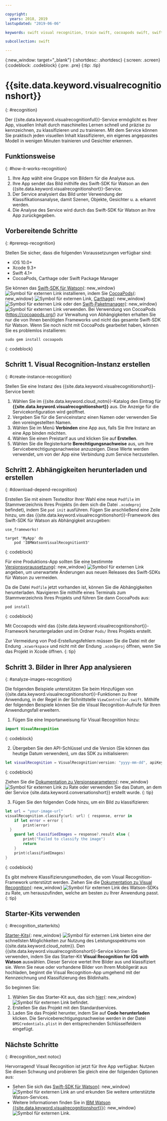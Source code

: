```yaml
---

copyright:
  years: 2018, 2019
lastupdated: "2019-06-06"

keywords: swift visual recognition, train swift, cocoapods swift, swift sdk install, starter kit watson swift, image swift classify, machine learning swift

subcollection: swift

---
```


{:new_window: target="_blank"}
{:shortdesc: .shortdesc}
{:screen: .screen}
{:codeblock: .codeblock}
{:pre: .pre}
{:tip: .tip}

# {{site.data.keyword.visualrecognitionshort}}
{: #recognition}

Der {{site.data.keyword.visualrecognitionfull}}-Service
ermöglicht es Ihrer App, visuellen Inhalt durch maschinelles Lernen schnell und
präzise zu kennzeichnen, zu klassifizieren und zu trainieren. Mit dem Service
können Sie praktisch jeden visuellen Inhalt klassifizieren, ein eigenes
angepasstes Modell in wenigen Minuten trainieren und Gesichter erkennen.

## Funktionsweise
{: #how-it-works-recognition}

1. Ihre App wählt eine Gruppe von Bildern für die Analyse aus.
2. Ihre App sendet das Bild mithilfe des Swift-SDK für Watson an den {{site.data.keyword.visualrecognitionshort}}-Service.
3. Der Service analysiert das Bild unter Verwendung der
Klassifikationsanalyse, damit Szenen, Objekte, Gesichter u. a. erkannt
werden.
4. Die Analyse des Service wird durch das Swift-SDK für Watson an Ihre
App zurückgegeben.

## Vorbereitende Schritte
{: #prereqs-recognition}

Stellen Sie sicher, dass die folgenden Voraussetzungen verfügbar sind:

* iOS 10.0+
* Xcode 9.3+
* Swift 4.1+
* CocoaPods, Carthage oder Swift Package Manager

Sie können das [Swift-SDK für Watson](https://github.com/watson-developer-cloud/swift-sdk){: new_window} ![Symbol für externen Link](../../icons/launch-glyph.svg "Symbol für externen Link") installieren, indem Sie [CocoaPods](https://github.com/watson-developer-cloud/swift-sdk#cocoapods){: new_window} ![Symbol für externen Link](../../icons/launch-glyph.svg "Symbol für externen Link"), [Carthage](https://github.com/watson-developer-cloud/swift-sdk#carthage){: new_window} ![Symbol für externen Link](../../icons/launch-glyph.svg "Symbol für externen Link") oder den [Swift-Paketmanager](https://github.com/watson-developer-cloud/swift-sdk#swift-package-manager){: new_window} ![Symbol für externen Link](../../icons/launch-glyph.svg "Symbol für externen Link") verwenden. Bei Verwendung von CocoaPods (https://cocoapods.org/) zur Verwaltung von Abhängigkeiten erhalten Sie nur die von Ihnen benötigten Frameworks und nicht das gesamte Swift-SDK für Watson. Wenn Sie noch nicht mit CocoaPods gearbeitet haben, können Sie es problemlos installieren:
```console
sudo gem install cocoapods
```
{: codeblock}

## Schritt 1. Visual Recognition-Instanz erstellen
{: #create-instance-recognition}

Stellen Sie eine Instanz des
{{site.data.keyword.visualrecognitionshort}}-Service bereit:

1. Wählen Sie im {{site.data.keyword.cloud_notm}}-Katalog den
Eintrag für
**{{site.data.keyword.visualrecognitionshort}}**
aus. Die Anzeige für die Servicekonfiguration wird geöffnet.
2. Vergeben Sie für die Serviceinstanz einen Namen oder verwenden Sie den voreingestellten Namen.
3. Wählen Sie im Menü **Verbinden** eine App aus,
falls Sie Ihre Instanz an eine App binden möchten.
4. Wählen Sie einen Preistarif aus und klicken Sie auf
**Erstellen**.
5. Wählen Sie die Registerkarte
**Berechtigungsnachweise** aus, um Ihre
Serviceberechtigungsnachweise anzuzeigen. Diese Werte werden verwendet, um von
der App eine Verbindung zum Service herzustellen.

## Schritt 2. Abhängigkeiten herunterladen und erstellen
{: #download-depend-recognition}

Erstellen Sie mit einem Texteditor Ihrer Wahl eine neue `Podfile` im Stammverzeichnis Ihres Projekts (in dem sich die Datei `.xcodeproj` befindet), indem Sie `pod init` ausführen. Fügen Sie anschließend eine Zeile hinzu, um das {{site.data.keyword.visualrecognitionshort}}-Framework des Swift-SDK für Watson als Abhängigkeit anzugeben:

```pod
use_frameworks!

target 'MyApp' do
    pod 'IBMWatsonVisualRecognitionV3'
```
{: codeblock}

Für eine Produktions-App sollten Sie eine bestimmte [Versionsvoraussetzung](https://guides.cocoapods.org/using/the-podfile.html#specifying-pod-versions){: new_window} ![Symbol für externen Link](../../icons/launch-glyph.svg "Symbol für externen Link") angeben, um unerwartete Änderungen aus neuen Releases des Swift-SDKs für Watson zu vermeiden.

Da die Datei `Podfile` jetzt vorhanden ist, können Sie die Abhängigkeiten herunterladen. Navigieren Sie mithilfe eines Terminals zum Stammverzeichnis Ihres Projekts und führen Sie dann CocoaPods aus:

```console
pod install
```
{: codeblock}

Mit Cocoapods wird das {{site.data.keyword.visualrecognitionshort}}-Framework heruntergeladen und im Ordner `Pods/` Ihres Projekts erstellt.

Zur Vermeidung von Pod-Erstellungsfehlern müssen Sie die Datei mit der Endung `.xcworkspace` und nicht mit der Endung `.xcodeproj` öffnen, wenn Sie das Projekt in Xcode öffnen.
{: tip}

## Schritt 3. Bilder in Ihrer App analysieren
{: #analyze-images-recognition}

Die folgenden Beispiele unterstützen Sie beim Hinzufügen von {{site.data.keyword.visualrecognitionshort}}-Funktionen zu Ihrer Anwendung, in der Regel in der Schnittstelle `ViewController.swift`. Mithilfe der folgenden Beispiele können Sie die Visual Recognition-Aufrufe für Ihren Anwendungsfall erweitern.

1. Fügen Sie eine Importanweisung für Visual Recognition hinzu:
  ```swift
  import VisualRecognition
  ```
  {: codeblock}

2. Übergeben Sie den API-Schlüssel und die Version (Sie können das
heutige Datum verwenden), um das SDK zu initialisieren:
  ```swift
  let visualRecognition = VisualRecognition(version: "yyyy-mm-dd", apiKey: "your-api-key")
  ```
  {: codeblock}

  Ziehen Sie die [Dokumentation zu Versionsparametern](https://{DomainName}/apidocs/visual-recognition#versioning){: new_window} ![Symbol für externen Link](../../icons/launch-glyph.svg "Symbol für externen Link") zu Rate oder verwenden Sie das Datum, an dem der Service {site.data.keyword.conversationshort}} erstellt wurde.
  {: tip}

3. Fügen Sie den folgenden Code hinzu, um ein Bild zu klassifizieren:
  ```swift
  let url = "your-image-url"
  visualRecognition.classify(url: url) { response, error in
      if let error = error {
          print(error)
    }
      guard let classifiedImages = response?.result else {
          print("Failed to classify the image")
          return
      }
      print(classifiedImages)
  }
  ```
  {: codeblock}

Es gibt mehrere Klassifizierungsmethoden, die vom Visual Recognition-Framework unterstützt werden. Ziehen Sie die [Dokumentation zu Visual Recognition](https://watson-developer-cloud.github.io/swift-sdk/services/VisualRecognitionV3/index.html){: new_window} ![Symbol für externen Link](../../icons/launch-glyph.svg "Symbol für externen Link") des Watson-SDKs zu Rate, um herauszufinden, welche am besten zu Ihrer Anwendung passt.
{: tip}

## Starter-Kits verwenden
{: #recognition_starterkits}

[Starter-Kits](https://{DomainName}/developer/appledevelopment/starter-kits){: new_window} ![Symbol für externen Link](../../icons/launch-glyph.svg "Symbol für externen Link") bieten eine der schnellsten Möglichkeiten zur Nutzung des Leistungsspektrums von {{site.data.keyword.cloud_notm}}. Den
{{site.data.keyword.visualrecognitionshort}}-Service können Sie
verwenden, indem Sie das Starter-Kit
**Visual Recognition for iOS with Watson** auswählen. Dieser
Service wertet Ihre Bilder aus und klassifiziert sie. Wenn Sie neue oder
vorhandene Bilder von Ihrem Mobilgerät aus hochladen, beginnt die Visual
Recognition-App umgehend mit der Kennzeichnung und Klassifizierung des
Bildinhalts.

So beginnen Sie:
1. Wählen Sie das Starter-Kit aus, das sich [hier](https://{DomainName}/developer/appledevelopment/starter-kits/visual-recognition-for-ios-with-watson){: new_window} ![Symbol für externen Link](../../icons/launch-glyph.svg "Symbol für externen Link") befindet.
2. Erstellen Sie das Projekt mit den Standardservices.
3. Laden Sie das Projekt herunter, indem Sie auf
**Code herunterladen** klicken. Die
Serviceberechtigungsnachweise werden in der Datei
`BMSCredentials.plist` in den entsprechenden Schlüsselfeldern
eingefügt.

## Nächste Schritte
{: #recognition_next notoc}

Hervorragend! Visual Recognition ist jetzt für Ihre App verfügbar. Nutzen Sie diesen Schwung und probieren
Sie gleich eine der folgenden Optionen aus:
* Sehen Sie sich das [Swift-SDK für Watson](https://github.com/watson-developer-cloud/swift-sdk){: new_window} ![Symbol für externen Link](../../icons/launch-glyph.svg "Symbol für externen Link") an und erkunden Sie weitere unterstützte Watson-Services.
* Weitere Informationen finden Sie in [IBM Watson {{site.data.keyword.visualrecognitionshort}}](https://www.ibm.com/watson/services/visual-recognition/){: new_window} ![Symbol für externen Link](../../icons/launch-glyph.svg "Symbol für externen Link").
